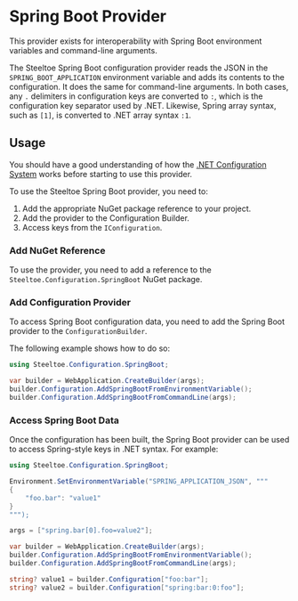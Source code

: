 # Spring Boot Provider

This provider exists for interoperability with Spring Boot environment variables and command-line arguments.

The Steeltoe Spring Boot configuration provider reads the JSON in the `SPRING_BOOT_APPLICATION` environment variable and adds its contents to the configuration. It does the same for command-line arguments.
In both cases, any `.` delimiters in configuration keys are converted to `:`, which is the configuration key separator used by .NET. Likewise, Spring array syntax, such as `[1]`, is converted to .NET array syntax `:1`.

## Usage

You should have a good understanding of how the [.NET Configuration System](https://learn.microsoft.com/aspnet/core/fundamentals/configuration) works before starting to use this provider.

To use the Steeltoe Spring Boot provider, you need to:

1. Add the appropriate NuGet package reference to your project.
1. Add the provider to the Configuration Builder.
1. Access keys from the `IConfiguration`.

### Add NuGet Reference

To use the provider, you need to add a reference to the `Steeltoe.Configuration.SpringBoot` NuGet package.

### Add Configuration Provider

To access Spring Boot configuration data, you need to add the Spring Boot provider to the `ConfigurationBuilder`.

The following example shows how to do so:

```csharp
using Steeltoe.Configuration.SpringBoot;

var builder = WebApplication.CreateBuilder(args);
builder.Configuration.AddSpringBootFromEnvironmentVariable();
builder.Configuration.AddSpringBootFromCommandLine(args);
```

### Access Spring Boot Data

Once the configuration has been built, the Spring Boot provider can be used to access Spring-style keys in .NET syntax.
For example:

```csharp
using Steeltoe.Configuration.SpringBoot;

Environment.SetEnvironmentVariable("SPRING_APPLICATION_JSON", """
{
    "foo.bar": "value1"
}
""");

args = ["spring.bar[0].foo=value2"];

var builder = WebApplication.CreateBuilder(args);
builder.Configuration.AddSpringBootFromEnvironmentVariable();
builder.Configuration.AddSpringBootFromCommandLine(args);

string? value1 = builder.Configuration["foo:bar"];
string? value2 = builder.Configuration["spring:bar:0:foo"];
```
